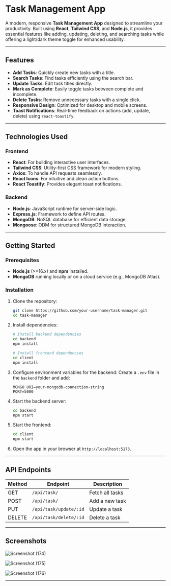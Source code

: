 # Task Management App

A modern, responsive **Task Management App** designed to streamline your productivity. Built using **React**, **Tailwind CSS**, and **Node.js**, it provides essential features like adding, updating, deleting, and searching tasks while offering a light/dark theme toggle for enhanced usability.

---

## Features

- **Add Tasks**: Quickly create new tasks with a title.
- **Search Tasks**: Find tasks efficiently using the search bar.
- **Update Tasks**: Edit task titles directly.
- **Mark as Complete**: Easily toggle tasks between complete and incomplete.
- **Delete Tasks**: Remove unnecessary tasks with a single click.
- **Responsive Design**: Optimized for desktop and mobile screens.
- **Toast Notifications**: Real-time feedback on actions (add, update, delete) using `react-toastify`.

---

## Technologies Used

### Frontend
- **React**: For building interactive user interfaces.
- **Tailwind CSS**: Utility-first CSS framework for modern styling.
- **Axios**: To handle API requests seamlessly.
- **React Icons**: For intuitive and clean action buttons.
- **React Toastify**: Provides elegant toast notifications.

### Backend
- **Node.js**: JavaScript runtime for server-side logic.
- **Express.js**: Framework to define API routes.
- **MongoDB**: NoSQL database for efficient data storage.
- **Mongoose**: ODM for structured MongoDB interaction.

---

## Getting Started

### Prerequisites

- **Node.js** (>=16.x) and **npm** installed.
- **MongoDB** running locally or on a cloud service (e.g., MongoDB Atlas).

### Installation

1. Clone the repository:
   ```bash
   git clone https://github.com/your-username/task-manager.git
   cd task-manager
   ```

2. Install dependencies:
   ```bash
   # Install backend dependencies
   cd backend
   npm install

   # Install frontend dependencies
   cd client
   npm install
   ```

3. Configure environment variables for the backend:
   Create a `.env` file in the `backend` folder and add:
   ```env
   MONGO_URI=your-mongodb-connection-string
   PORT=5000
   ```

4. Start the backend server:
   ```bash
   cd backend
   npm start
   ```

5. Start the frontend:
   ```bash
   cd client
   npm start
   ```

6. Open the app in your browser at `http://localhost:5173`.

---

## API Endpoints

| Method | Endpoint               | Description          |
|--------|------------------------|----------------------|
| GET    | `/api/task/`           | Fetch all tasks      |
| POST   | `/api/task/`           | Add a new task       |
| PUT    | `/api/task/update/:id` | Update a task        |
| DELETE | `/api/task/delete/:id` | Delete a task        |

---


## Screenshots

![Screenshot (174)](https://github.com/user-attachments/assets/9a6045c2-2c4d-4b41-8718-edd61362eb48)

![Screenshot (175)](https://github.com/user-attachments/assets/720f8645-6760-4a92-a4ab-9f7ca0da5627)

![Screenshot (176)](https://github.com/user-attachments/assets/f7c3f96c-8166-4207-a305-22032f84a887)


---


